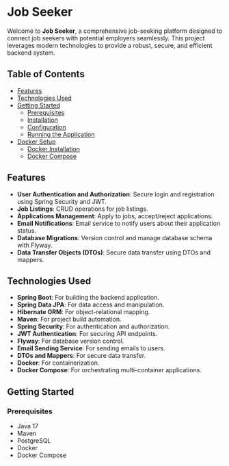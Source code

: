 # Job Seeker

Welcome to **Job Seeker**, a comprehensive job-seeking platform designed to connect job seekers with potential employers seamlessly. This project leverages modern technologies to provide a robust, secure, and efficient backend system.

## Table of Contents
- [Features](#features)
- [Technologies Used](#technologies-used)
- [Getting Started](#getting-started)
  - [Prerequisites](#prerequisites)
  - [Installation](#installation)
  - [Configuration](#configuration)
  - [Running the Application](#running-the-application)
- [Docker Setup](#docker-setup)
  - [Docker Installation](#docker-installation)
  - [Docker Compose](#docker-compose)

## Features

- **User Authentication and Authorization**: Secure login and registration using Spring Security and JWT.
- **Job Listings**: CRUD operations for job listings.
- **Applications Management**: Apply to jobs, accept/reject applications.
- **Email Notifications**: Email service to notify users about their application status.
- **Database Migrations**: Version control and manage database schema with Flyway.
- **Data Transfer Objects (DTOs)**: Secure data transfer using DTOs and mappers.

## Technologies Used

- **Spring Boot**: For building the backend application.
- **Spring Data JPA**: For data access and manipulation.
- **Hibernate ORM**: For object-relational mapping.
- **Maven**: For project build automation.
- **Spring Security**: For authentication and authorization.
- **JWT Authentication**: For securing API endpoints.
- **Flyway**: For database version control.
- **Email Sending Service**: For sending emails to users.
- **DTOs and Mappers**: For secure data transfer.
- **Docker**: For containerization.
- **Docker Compose**: For orchestrating multi-container applications.

## Getting Started

### Prerequisites

- Java 17
- Maven
- PostgreSQL
- Docker
- Docker Compose
